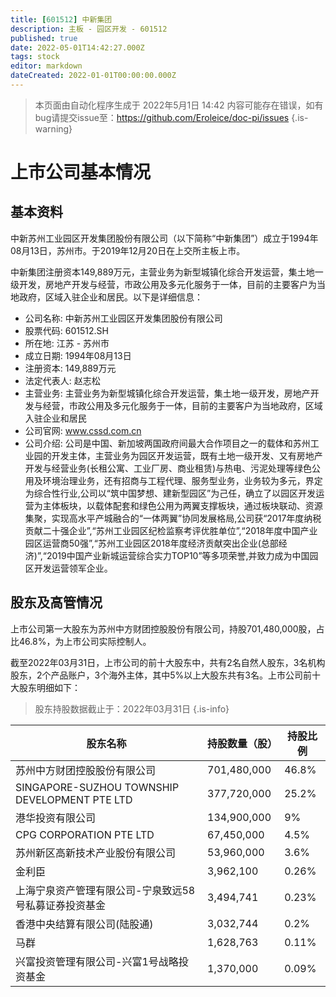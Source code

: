 ```yaml
---
title: [601512] 中新集团
description: 主板 - 园区开发 - 601512
published: true
date: 2022-05-01T14:42:27.000Z
tags: stock
editor: markdown
dateCreated: 2022-01-01T00:00:00.000Z
---
```


> 本页面由自动化程序生成于 2022年5月1日 14:42
> 内容可能存在错误，如有bug请提交issue至：https://github.com/Eroleice/doc-pi/issues
{.is-warning}

# 上市公司基本情况

## 基本资料

中新苏州工业园区开发集团股份有限公司（以下简称“中新集团”）成立于1994年08月13日，苏州市。于2019年12月20日在上交所主板上市。

中新集团注册资本149,889万元，主营业务为新型城镇化综合开发运营，集土地一级开发，房地产开发与经营，市政公用及多元化服务于一体，目前的主要客户为当地政府，区域入驻企业和居民。以下是详细信息：

- 公司名称: 中新苏州工业园区开发集团股份有限公司
- 股票代码: 601512.SH
- 所在地: 江苏 - 苏州市
- 成立日期: 1994年08月13日
- 注册资本: 149,889万元
- 法定代表人: 赵志松
- 主营业务: 主营业务为新型城镇化综合开发运营，集土地一级开发，房地产开发与经营，市政公用及多元化服务于一体，目前的主要客户为当地政府，区域入驻企业和居民
- 公司官网: www.cssd.com.cn
- 公司介绍: 公司是中国、新加坡两国政府间最大合作项目之一的载体和苏州工业园的开发主体，主营业务为园区开发运营，既有土地一级开发、又有房地产开发与经营业务(长租公寓、工业厂房、商业租赁)与热电、污泥处理等绿色公用及环境治理业务，还有招商与工程代理、服务型业务，业务较为多元，界定为综合性行业,公司以“筑中国梦想、建新型园区”为己任，确立了以园区开发运营为主体板块，以载体配套和绿色公用为两翼支撑板块，通过板块联动、资源集聚，实现高水平产城融合的“一体两翼”协同发展格局,公司获“2017年度纳税贡献二十强企业”,“苏州工业园区纪检监察考评优胜单位”,“2018年度中国产业园区运营商50强”,“苏州工业园区2018年度经济贡献突出企业(总部经济)”,“2019中国产业新城运营综合实力TOP10”等多项荣誉,并致力成为中国园区开发运营领军企业。


## 股东及高管情况

上市公司第一大股东为苏州中方财团控股股份有限公司，持股701,480,000股，占比46.8%，为上市公司实际控制人。

截至2022年03月31日，上市公司的前十大股东中，共有2名自然人股东，3名机构股东，2个产品账户，3个海外主体，其中5%以上大股东共有3名。上市公司前十大股东明细如下：

> 股东持股数据截止于：2022年03月31日
{.is-info}

| 股东名称 | 持股数量（股） | 持股比例 |
| --- | --- | --- |
| 苏州中方财团控股股份有限公司 | 701,480,000 | 46.8% |
| SINGAPORE-SUZHOU TOWNSHIP DEVELOPMENT PTE LTD | 377,720,000 | 25.2% |
| 港华投资有限公司 | 134,900,000 | 9% |
| CPG CORPORATION PTE LTD | 67,450,000 | 4.5% |
| 苏州新区高新技术产业股份有限公司 | 53,960,000 | 3.6% |
| 金利臣 | 3,962,100 | 0.26% |
| 上海宁泉资产管理有限公司-宁泉致远58号私募证券投资基金 | 3,494,741 | 0.23% |
| 香港中央结算有限公司(陆股通) | 3,032,744 | 0.2% |
| 马群 | 1,628,763 | 0.11% |
| 兴富投资管理有限公司-兴富1号战略投资基金 | 1,370,000 | 0.09% |




